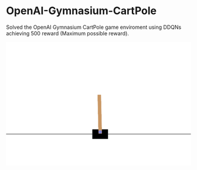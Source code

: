 # OpenAI-Gymnasium-CartPole
Solved the OpenAI Gymnasium CartPole game enviroment using DDQNs achieving 500 reward (Maximum possible reward).


![](./gifs/iter_75.gif)
